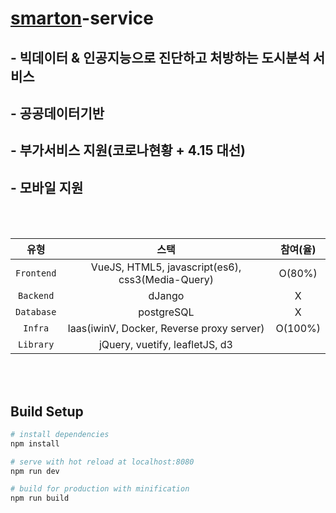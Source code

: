 # <a href="https://smart-on.co.kr" target="_blank">smarton</a>-service

## - 빅데이터 & 인공지능으로 진단하고 처방하는 도시분석 서비스

## - 공공데이터기반

## - 부가서비스 지원(코로나현황 + 4.15 대선)

## - 모바일 지원

<br/><br/>

|    유형    |                       스택                       | 참여(율) |
| :--------: | :----------------------------------------------: | :------: |
| `Frontend` | VueJS, HTML5, javascript(es6), css3(Media-Query) |  O(80%)  |
| `Backend`  |                      dJango                      |    X     |
| `Database` |                    postgreSQL                    |    X     |
|  `Infra`   |    Iaas(iwinV, Docker, Reverse proxy server)     | O(100%)  |
| `Library`  |          jQuery, vuetify, leafletJS, d3          |          |

<br/><br/>

## Build Setup

```bash
# install dependencies
npm install

# serve with hot reload at localhost:8080
npm run dev

# build for production with minification
npm run build
```
